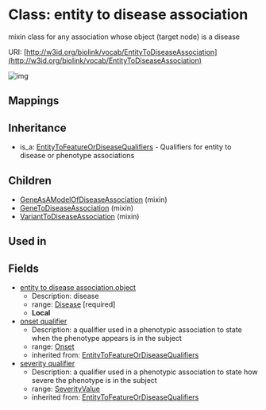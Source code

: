 # Class: entity to disease association


mixin class for any association whose object (target node) is a disease

URI: [http://w3id.org/biolink/vocab/EntityToDiseaseAssociation](http://w3id.org/biolink/vocab/EntityToDiseaseAssociation)

![img](http://yuml.me/diagram/nofunky;dir:TB/class/\[EntityToDiseaseAssociation]-%20onset%20qualifier(i)%20%3F>\[Onset],%20\[EntityToDiseaseAssociation]-%20severity%20qualifier(i)%20%3F>\[SeverityValue],%20\[EntityToDiseaseAssociation]-%20object>\[Disease],%20\[VariantToDiseaseAssociation]uses%20-.->\[EntityToDiseaseAssociation],%20\[GeneToDiseaseAssociation]uses%20-.->\[EntityToDiseaseAssociation],%20\[GeneAsAModelOfDiseaseAssociation]uses%20-.->\[EntityToDiseaseAssociation],%20\[EntityToFeatureOrDiseaseQualifiers]^-\[EntityToDiseaseAssociation])
## Mappings

## Inheritance

 *  is_a: [EntityToFeatureOrDiseaseQualifiers](EntityToFeatureOrDiseaseQualifiers.md) - Qualifiers for entity to disease or phenotype associations
## Children

 * [GeneAsAModelOfDiseaseAssociation](GeneAsAModelOfDiseaseAssociation.md) (mixin) 
 * [GeneToDiseaseAssociation](GeneToDiseaseAssociation.md) (mixin) 
 * [VariantToDiseaseAssociation](VariantToDiseaseAssociation.md) (mixin) 
## Used in

## Fields

 * [entity to disease association.object](entity_to_disease_association_object.md)
    * Description: disease
    * range: [Disease](Disease.md) [required]
    * __Local__
 * [onset qualifier](onset_qualifier.md)
    * Description: a qualifier used in a phenotypic association to state when the phenotype appears is in the subject
    * range: [Onset](Onset.md)
    * inherited from: [EntityToFeatureOrDiseaseQualifiers](EntityToFeatureOrDiseaseQualifiers.md)
 * [severity qualifier](severity_qualifier.md)
    * Description: a qualifier used in a phenotypic association to state how severe the phenotype is in the subject
    * range: [SeverityValue](SeverityValue.md)
    * inherited from: [EntityToFeatureOrDiseaseQualifiers](EntityToFeatureOrDiseaseQualifiers.md)
